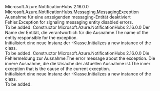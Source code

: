 <Type Name="MessagingEntityDisabledException" FullName="Microsoft.Azure.NotificationHubs.Messaging.MessagingEntityDisabledException">
  <TypeSignature Language="C#" Value="public sealed class MessagingEntityDisabledException : Microsoft.Azure.NotificationHubs.Messaging.MessagingException" />
  <TypeSignature Language="ILAsm" Value=".class public auto ansi serializable sealed beforefieldinit MessagingEntityDisabledException extends Microsoft.Azure.NotificationHubs.Messaging.MessagingException" />
  <TypeSignature Language="DocId" Value="T:Microsoft.Azure.NotificationHubs.Messaging.MessagingEntityDisabledException" />
  <TypeSignature Language="VB.NET" Value="Public NotInheritable Class MessagingEntityDisabledException&#xA;Inherits MessagingException" />
  <TypeSignature Language="F#" Value="type MessagingEntityDisabledException = class&#xA;    inherit MessagingException" />
  <AssemblyInfo>
    <AssemblyName>Microsoft.Azure.NotificationHubs</AssemblyName>
    <AssemblyVersion>2.16.0.0</AssemblyVersion>
  </AssemblyInfo>
  <Base>
    <BaseTypeName>Microsoft.Azure.NotificationHubs.Messaging.MessagingException</BaseTypeName>
  </Base>
  <Interfaces />
  <Docs>
    <summary><span data-ttu-id="71e8d-101">Ausnahme für eine anzeigenden messaging-Entität deaktiviert Fehler.</span><span class="sxs-lookup"><span data-stu-id="71e8d-101">Exception for signaling messaging entity disabled errors.</span></span></summary>
    <remarks>To be added.</remarks>
  </Docs>
  <Members>
    <Member MemberName=".ctor">
      <MemberSignature Language="C#" Value="public MessagingEntityDisabledException (string entityName);" />
      <MemberSignature Language="ILAsm" Value=".method public hidebysig specialname rtspecialname instance void .ctor(string entityName) cil managed" />
      <MemberSignature Language="DocId" Value="M:Microsoft.Azure.NotificationHubs.Messaging.MessagingEntityDisabledException.#ctor(System.String)" />
      <MemberSignature Language="VB.NET" Value="Public Sub New (entityName As String)" />
      <MemberSignature Language="F#" Value="new Microsoft.Azure.NotificationHubs.Messaging.MessagingEntityDisabledException : string -&gt; Microsoft.Azure.NotificationHubs.Messaging.MessagingEntityDisabledException" Usage="new Microsoft.Azure.NotificationHubs.Messaging.MessagingEntityDisabledException entityName" />
      <MemberType>Constructor</MemberType>
      <AssemblyInfo>
        <AssemblyName>Microsoft.Azure.NotificationHubs</AssemblyName>
        <AssemblyVersion>2.16.0.0</AssemblyVersion>
      </AssemblyInfo>
      <Parameters>
        <Parameter Name="entityName" Type="System.String" />
      </Parameters>
      <Docs>
        <param name="entityName"><span data-ttu-id="71e8d-102">Der Name der Entität, die verantwortlich für die Ausnahme.</span><span class="sxs-lookup"><span data-stu-id="71e8d-102">The name of the entity responsible for the exception.</span></span></param>
        <summary><span data-ttu-id="71e8d-103">Initialisiert eine neue Instanz der <see cref="T:Microsoft.Azure.NotificationHubs.Messaging.MessagingEntityDisabledException" />-Klasse.</span><span class="sxs-lookup"><span data-stu-id="71e8d-103">Initializes a new instance of the <see cref="T:Microsoft.Azure.NotificationHubs.Messaging.MessagingEntityDisabledException" /> class.</span></span></summary>
        <remarks>To be added.</remarks>
      </Docs>
    </Member>
    <Member MemberName=".ctor">
      <MemberSignature Language="C#" Value="public MessagingEntityDisabledException (string message, Exception innerException);" />
      <MemberSignature Language="ILAsm" Value=".method public hidebysig specialname rtspecialname instance void .ctor(string message, class System.Exception innerException) cil managed" />
      <MemberSignature Language="DocId" Value="M:Microsoft.Azure.NotificationHubs.Messaging.MessagingEntityDisabledException.#ctor(System.String,System.Exception)" />
      <MemberSignature Language="VB.NET" Value="Public Sub New (message As String, innerException As Exception)" />
      <MemberSignature Language="F#" Value="new Microsoft.Azure.NotificationHubs.Messaging.MessagingEntityDisabledException : string * Exception -&gt; Microsoft.Azure.NotificationHubs.Messaging.MessagingEntityDisabledException" Usage="new Microsoft.Azure.NotificationHubs.Messaging.MessagingEntityDisabledException (message, innerException)" />
      <MemberType>Constructor</MemberType>
      <AssemblyInfo>
        <AssemblyName>Microsoft.Azure.NotificationHubs</AssemblyName>
        <AssemblyVersion>2.16.0.0</AssemblyVersion>
      </AssemblyInfo>
      <Parameters>
        <Parameter Name="message" Type="System.String" />
        <Parameter Name="innerException" Type="System.Exception" />
      </Parameters>
      <Docs>
        <param name="message"><span data-ttu-id="71e8d-104">Die Fehlermeldung zur Ausnahme.</span><span class="sxs-lookup"><span data-stu-id="71e8d-104">The error message about the exception.</span></span></param>
        <param name="innerException"><span data-ttu-id="71e8d-105">Die innere Ausnahme, die die Ursache der aktuellen Ausnahme ist.</span><span class="sxs-lookup"><span data-stu-id="71e8d-105">The inner exception that is the cause of the current exception.</span></span></param>
        <summary><span data-ttu-id="71e8d-106">Initialisiert eine neue Instanz der <see cref="T:Microsoft.Azure.NotificationHubs.Messaging.MessagingEntityDisabledException" />-Klasse.</span><span class="sxs-lookup"><span data-stu-id="71e8d-106">Initializes a new instance of the <see cref="T:Microsoft.Azure.NotificationHubs.Messaging.MessagingEntityDisabledException" /> class.</span></span></summary>
        <remarks>To be added.</remarks>
      </Docs>
    </Member>
  </Members>
</Type>